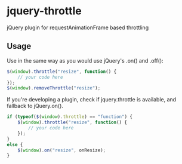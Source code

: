 # jquery-throttle
jQuery plugin for requestAnimationFrame based throttling

## Usage

Use in the same way as you would use jQuery's .on() and .off():

```javascript
$(window).throttle("resize", function() {
    // your code here
});
$(window).removeThrottle("resize");
```

If you're developing a plugin, check if jquery.throttle is available, and fallback to jQuery.on().

```javascript
if (typeof($(window).throttle) == "function") {
    $(window).throttle("resize", function() {
        // your code here
    });
}
else {
    $(window).on("resize", onResize);
}
```
